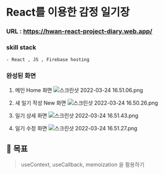 # React를 이용한 감정 일기장

### URL : https://hwan-react-project-diary.web.app/ 

### skill stack
    - React , JS , Firebase hosting 

### 완성된 화면 

 1. 메인 Home 화면 
    ![스크린샷 2022-03-24 16.51.06.png](https://s3-us-west-2.amazonaws.com/secure.notion-static.com/243d8b1e-e042-4c92-8e8b-e65593f69760/스크린샷_2022-03-24_16.51.06.png)

 2. 새 일기 작성 New 화면 
![스크린샷 2022-03-24 16.50.26.png](https://s3-us-west-2.amazonaws.com/secure.notion-static.com/5f007436-29f4-41f3-b1dc-d1471c07a234/스크린샷_2022-03-24_16.50.26.png)

 3. 일기 상세 화면 
![스크린샷 2022-03-24 16.51.43.png](https://s3-us-west-2.amazonaws.com/secure.notion-static.com/789c9127-a458-4ebe-92b3-1a7fc4169384/스크린샷_2022-03-24_16.51.43.png)

 4. 일기 수정 화면
 ![스크린샷 2022-03-24 16.51.27.png](https://s3-us-west-2.amazonaws.com/secure.notion-static.com/d0854318-061e-43c8-83c1-b0302cb50593/스크린샷_2022-03-24_16.51.27.png)
 
 ## 🎯 목표
 > useContext, useCallback, memoization 을 활용하기
